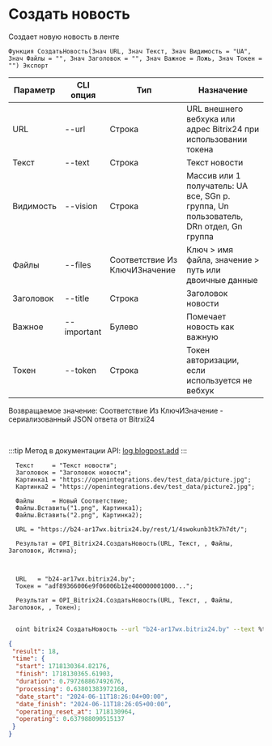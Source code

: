 ﻿---
sidebar_position: 1
---

# Создать новость
 Создает новую новость в ленте



`Функция СоздатьНовость(Знач URL, Знач Текст, Знач Видимость = "UA", Знач Файлы = "", Знач Заголовок = "", Знач Важное = Ложь, Знач Токен = "") Экспорт`

  | Параметр | CLI опция | Тип | Назначение |
  |-|-|-|-|
  | URL | --url | Строка | URL внешнего вебхука или адрес Bitrix24 при использовании токена |
  | Текст | --text | Строка | Текст новости |
  | Видимость | --vision | Строка | Массив или 1 получатель: UA все, SGn р. группа, Un пользователь, DRn отдел, Gn группа |
  | Файлы | --files | Соответствие Из КлючИЗначение | Ключ > имя файла, значение > путь или двоичные данные |
  | Заголовок | --title | Строка | Заголовок новости |
  | Важное | --important | Булево | Помечает новость как важную |
  | Токен | --token | Строка | Токен авторизации, если используется не вебхук |

  
  Возвращаемое значение:   Соответствие Из КлючИЗначение - сериализованный JSON ответа от Bitrxi24

<br/>

:::tip
Метод в документации API: [log.blogpost.add](https://dev.1c-bitrix.ru/rest_help/log/log_blogpost_add.php)
:::
<br/>


```bsl title="Пример кода"
  Текст     = "Текст новости";
  Заголовок = "Заголовок новости";
  Картинка1 = "https://openintegrations.dev/test_data/picture.jpg";
  Картинка2 = "https://openintegrations.dev/test_data/picture2.jpg";
  
  Файлы     = Новый Соответствие;
  Файлы.Вставить("1.png", Картинка1);
  Файлы.Вставить("2.png", Картинка2);
  
  URL = "https://b24-ar17wx.bitrix24.by/rest/1/4swokunb3tk7h7dt/";
  
  Результат = OPI_Bitrix24.СоздатьНовость(URL, Текст, , Файлы, Заголовок, Истина);
  
  
  
  URL   = "b24-ar17wx.bitrix24.by";
  Токен = "adf89366006e9f06006b12e400000001000...";
  
  Результат = OPI_Bitrix24.СоздатьНовость(URL, Текст, , Файлы, Заголовок, , Токен);
```
	


```sh title="Пример команды CLI"
    
  oint bitrix24 СоздатьНовость --url "b24-ar17wx.bitrix24.by" --text %text% --vision %vision% --files %files% --title %title% --important %important% --token "b9df7366006e9f06006b12e400000001000..."

```

```json title="Результат"
{
 "result": 18,
 "time": {
  "start": 1718130364.82176,
  "finish": 1718130365.61903,
  "duration": 0.797268867492676,
  "processing": 0.63801383972168,
  "date_start": "2024-06-11T18:26:04+00:00",
  "date_finish": "2024-06-11T18:26:05+00:00",
  "operating_reset_at": 1718130964,
  "operating": 0.637988090515137
 }
}
```
